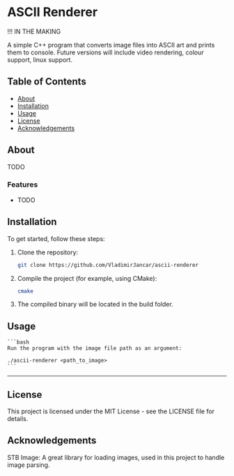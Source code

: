 # ASCII Renderer

!!! IN THE MAKING 

A simple C++ program that converts image files into ASCII art and prints them to console. Future versions will include video rendering, colour support, linux support.

<!-- ![Project Banner](assets/img2.png) -->

## Table of Contents
- [About](#about)
- [Installation](#installation)
- [Usage](#usage)
- [License](#license)
- [Acknowledgements](#acknowledgements)

## About
TODO


### Features
- TODO

## Installation

To get started, follow these steps:

1. Clone the repository:
   ```bash
   git clone https://github.com/VladimirJancar/ascii-renderer
    ```

2. Compile the project (for example, using CMake):
    ```bash
    cmake
    ```

3. The compiled binary will be located in the build folder.

## Usage
    ```bash
    Run the program with the image file path as an argument:
    
    ./ascii-renderer <path_to_image>
    ```

---

## License

This project is licensed under the MIT License - see the LICENSE file for details.

## Acknowledgements

STB Image: A great library for loading images, used in this project to handle image parsing.